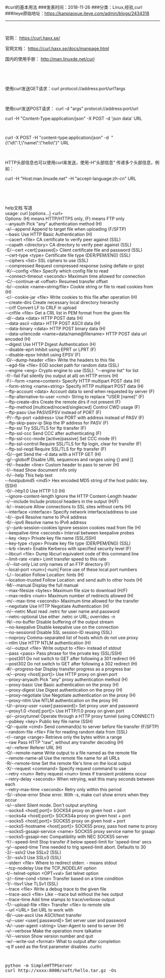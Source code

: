#curl的基本用法
###发表时间：2018-11-26
###分类：Linux,经验,curl
###iteye原始地址：<a href="https://kanpiaoxue.iteye.com/admin/blogs/2434318" target="_blank">https://kanpiaoxue.iteye.com/admin/blogs/2434318</a>

---

<div class="iteye-blog-content-contain" style="font-size: 14px;"> 
 <p>&nbsp;</p> 
 <p>官网：&nbsp;<a href="https://curl.haxx.se/">https://curl.haxx.se/</a></p> 
 <p>官网文档：&nbsp;<a href="https://curl.haxx.se/docs/manpage.html">https://curl.haxx.se/docs/manpage.html</a></p> 
 <p>国内的使用手册：&nbsp;<a href="http://man.linuxde.net/curl">http://man.linuxde.net/curl</a></p> 
 <p>&nbsp;</p> 
 <p>&nbsp;</p> 
 <p>使用curl发送GET请求：curl protocol://address:port/url?args</p> 
 <p>&nbsp;</p> 
 <p>使用curl发送POST请求： curl -d "args" protocol://address:port/url</p> 
 <p>curl -H "Content-Type:application/json" -X POST -d 'json data' URL</p> 
 <p>&nbsp;</p> 
 <p>curl -X POST -H "content-type:application/json" -d&nbsp; "{\"id\":1,\"name\":\"hello\"}" URL</p> 
 <p>&nbsp;</p> 
 <p>HTTP头部信息也可以使用curl来发送，使用-H"头部信息" 传递多个头部信息，例如：</p> 
 <p>curl -H "Host:man.linuxde.net" -H "accept-language:zh-cn" URL</p> 
 <p>&nbsp;</p> 
 <p>&nbsp;</p> 
 <div class="quote_title">
  help文档 写道
 </div> 
 <div class="quote_div">
  usage: curl [options...] &lt;url&gt;
  <br>Options: (H) means HTTP/HTTPS only, (F) means FTP only
  <br> --anyauth Pick "any" authentication method (H)
  <br> -a/--append Append to target file when uploading (F/SFTP)
  <br> --basic Use HTTP Basic Authentication (H)
  <br> --cacert &lt;file&gt; CA certificate to verify peer against (SSL)
  <br> --capath &lt;directory&gt; CA directory to verify peer against (SSL)
  <br> -E/--cert &lt;cert[:passwd]&gt; Client certificate file and password (SSL)
  <br> --cert-type &lt;type&gt; Certificate file type (DER/PEM/ENG) (SSL)
  <br> --ciphers &lt;list&gt; SSL ciphers to use (SSL)
  <br> --compressed Request compressed response (using deflate or gzip)
  <br> -K/--config &lt;file&gt; Specify which config file to read
  <br> --connect-timeout &lt;seconds&gt; Maximum time allowed for connection
  <br> -C/--continue-at &lt;offset&gt; Resumed transfer offset
  <br> -b/--cookie &lt;name=string/file&gt; Cookie string or file to read cookies from (H)
  <br> -c/--cookie-jar &lt;file&gt; Write cookies to this file after operation (H)
  <br> --create-dirs Create necessary local directory hierarchy
  <br> --crlf Convert LF to CRLF in upload
  <br> --crlfile &lt;file&gt; Get a CRL list in PEM format from the given file
  <br> -d/--data &lt;data&gt; HTTP POST data (H)
  <br> --data-ascii &lt;data&gt; HTTP POST ASCII data (H)
  <br> --data-binary &lt;data&gt; HTTP POST binary data (H)
  <br> --data-urlencode &lt;name=data/name@filename&gt; HTTP POST data url encoded (H)
  <br> --digest Use HTTP Digest Authentication (H)
  <br> --disable-eprt Inhibit using EPRT or LPRT (F)
  <br> --disable-epsv Inhibit using EPSV (F)
  <br> -D/--dump-header &lt;file&gt; Write the headers to this file
  <br> --egd-file &lt;file&gt; EGD socket path for random data (SSL)
  <br> --engine &lt;eng&gt; Crypto engine to use (SSL). "--engine list" for list
  <br> -f/--fail Fail silently (no output at all) on HTTP errors (H)
  <br> -F/--form &lt;name=content&gt; Specify HTTP multipart POST data (H)
  <br> --form-string &lt;name=string&gt; Specify HTTP multipart POST data (H)
  <br> --ftp-account &lt;data&gt; Account data to send when requested by server (F)
  <br> --ftp-alternative-to-user &lt;cmd&gt; String to replace "USER [name]" (F)
  <br> --ftp-create-dirs Create the remote dirs if not present (F)
  <br> --ftp-method [multicwd/nocwd/singlecwd] Control CWD usage (F)
  <br> --ftp-pasv Use PASV/EPSV instead of PORT (F)
  <br> -P/--ftp-port &lt;address&gt; Use PORT with address instead of PASV (F)
  <br> --ftp-skip-pasv-ip Skip the IP address for PASV (F)
  <br> --ftp-ssl Try SSL/TLS for ftp transfer (F)
  <br> --ftp-ssl-ccc Send CCC after authenticating (F)
  <br> --ftp-ssl-ccc-mode [active/passive] Set CCC mode (F)
  <br> --ftp-ssl-control Require SSL/TLS for ftp login, clear for transfer (F)
  <br> --ftp-ssl-reqd Require SSL/TLS for ftp transfer (F)
  <br> -G/--get Send the -d data with a HTTP GET (H)
  <br> -g/--globoff Disable URL sequences and ranges using {} and []
  <br> -H/--header &lt;line&gt; Custom header to pass to server (H)
  <br> -I/--head Show document info only
  <br> -h/--help This help text
  <br> --hostpubmd5 &lt;md5&gt; Hex encoded MD5 string of the host public key. (SSH)
  <br> -0/--http1.0 Use HTTP 1.0 (H)
  <br> --ignore-content-length Ignore the HTTP Content-Length header
  <br> -i/--include Include protocol headers in the output (H/F)
  <br> -k/--insecure Allow connections to SSL sites without certs (H)
  <br> --interface &lt;interface&gt; Specify network interface/address to use
  <br> -4/--ipv4 Resolve name to IPv4 address
  <br> -6/--ipv6 Resolve name to IPv6 address
  <br> -j/--junk-session-cookies Ignore session cookies read from file (H)
  <br> --keepalive-time &lt;seconds&gt; Interval between keepalive probes
  <br> --key &lt;key&gt; Private key file name (SSL/SSH)
  <br> --key-type &lt;type&gt; Private key file type (DER/PEM/ENG) (SSL)
  <br> --krb &lt;level&gt; Enable Kerberos with specified security level (F)
  <br> --libcurl &lt;file&gt; Dump libcurl equivalent code of this command line
  <br> --limit-rate &lt;rate&gt; Limit transfer speed to this rate
  <br> -l/--list-only List only names of an FTP directory (F)
  <br> --local-port &lt;num&gt;[-num] Force use of these local port numbers
  <br> -L/--location Follow Location: hints (H)
  <br> --location-trusted Follow Location: and send auth to other hosts (H)
  <br> -M/--manual Display the full manual
  <br> --max-filesize &lt;bytes&gt; Maximum file size to download (H/F)
  <br> --max-redirs &lt;num&gt; Maximum number of redirects allowed (H)
  <br> -m/--max-time &lt;seconds&gt; Maximum time allowed for the transfer
  <br> --negotiate Use HTTP Negotiate Authentication (H)
  <br> -n/--netrc Must read .netrc for user name and password
  <br> --netrc-optional Use either .netrc or URL; overrides -n
  <br> -N/--no-buffer Disable buffering of the output stream
  <br> --no-keepalive Disable keepalive use on the connection
  <br> --no-sessionid Disable SSL session-ID reusing (SSL)
  <br> --noproxy Comma-separated list of hosts which do not use proxy
  <br> --ntlm Use HTTP NTLM authentication (H)
  <br> -o/--output &lt;file&gt; Write output to &lt;file&gt; instead of stdout
  <br> --pass &lt;pass&gt; Pass phrase for the private key (SSL/SSH)
  <br> --post301 Do not switch to GET after following a 301 redirect (H)
  <br> --post302 Do not switch to GET after following a 302 redirect (H)
  <br> -#/--progress-bar Display transfer progress as a progress bar
  <br> -x/--proxy &lt;host[:port]&gt; Use HTTP proxy on given port
  <br> --proxy-anyauth Pick "any" proxy authentication method (H)
  <br> --proxy-basic Use Basic authentication on the proxy (H)
  <br> --proxy-digest Use Digest authentication on the proxy (H)
  <br> --proxy-negotiate Use Negotiate authentication on the proxy (H)
  <br> --proxy-ntlm Use NTLM authentication on the proxy (H)
  <br> -U/--proxy-user &lt;user[:password]&gt; Set proxy user and password
  <br> --proxy1.0 &lt;host[:port]&gt; Use HTTP/1.0 proxy on given port
  <br> -p/--proxytunnel Operate through a HTTP proxy tunnel (using CONNECT)
  <br> --pubkey &lt;key&gt; Public key file name (SSH)
  <br> -Q/--quote &lt;cmd&gt; Send command(s) to server before file transfer (F/SFTP)
  <br> --random-file &lt;file&gt; File for reading random data from (SSL)
  <br> -r/--range &lt;range&gt; Retrieve only the bytes within a range
  <br> --raw Pass HTTP "raw", without any transfer decoding (H)
  <br> -e/--referer Referer URL (H)
  <br> -O/--remote-name Write output to a file named as the remote file
  <br> --remote-name-all Use the remote file name for all URLs
  <br> -R/--remote-time Set the remote file's time on the local output
  <br> -X/--request &lt;command&gt; Specify request command to use
  <br> --retry &lt;num&gt; Retry request &lt;num&gt; times if transient problems occur
  <br> --retry-delay &lt;seconds&gt; When retrying, wait this many seconds between each
  <br> --retry-max-time &lt;seconds&gt; Retry only within this period
  <br> -S/--show-error Show error. With -s, make curl show errors when they occur
  <br> -s/--silent Silent mode. Don't output anything
  <br> --socks4 &lt;host[:port]&gt; SOCKS4 proxy on given host + port
  <br> --socks4a &lt;host[:port]&gt; SOCKS4a proxy on given host + port
  <br> --socks5 &lt;host[:port]&gt; SOCKS5 proxy on given host + port
  <br> --socks5-hostname &lt;host[:port]&gt; SOCKS5 proxy, pass host name to proxy
  <br> --socks5-gssapi-service &lt;name&gt; SOCKS5 proxy service name for gssapi
  <br> --socks5-gssapi-nec Compatibility with NEC SOCKS5 server
  <br> -Y/--speed-limit Stop transfer if below speed-limit for 'speed-time' secs
  <br> -y/--speed-time Time needed to trig speed-limit abort. Defaults to 30
  <br> -2/--sslv2 Use SSLv2 (SSL)
  <br> -3/--sslv3 Use SSLv3 (SSL)
  <br> --stderr &lt;file&gt; Where to redirect stderr. - means stdout
  <br> --tcp-nodelay Use the TCP_NODELAY option
  <br> -t/--telnet-option &lt;OPT=val&gt; Set telnet option
  <br> -z/--time-cond &lt;time&gt; Transfer based on a time condition
  <br> -1/--tlsv1 Use TLSv1 (SSL)
  <br> --trace &lt;file&gt; Write a debug trace to the given file
  <br> --trace-ascii &lt;file&gt; Like --trace but without the hex output
  <br> --trace-time Add time stamps to trace/verbose output
  <br> -T/--upload-file &lt;file&gt; Transfer &lt;file&gt; to remote site
  <br> --url &lt;URL&gt; Set URL to work with
  <br> -B/--use-ascii Use ASCII/text transfer
  <br> -u/--user &lt;user[:password]&gt; Set server user and password
  <br> -A/--user-agent &lt;string&gt; User-Agent to send to server (H)
  <br> -v/--verbose Make the operation more talkative
  <br> -V/--version Show version number and quit
  <br> -w/--write-out &lt;format&gt; What to output after completion
  <br> -q If used as the first parameter disables .curlrc
 </div> 
 <p>&nbsp;</p> 
 <pre name="code" class="java">python -m SimpleHTTPServer
curl http://xxxx:8000/soft/hello.tar.gz -Os</pre> 
 <p>&nbsp;</p> 
</div>